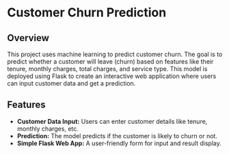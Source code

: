 
   # Customer Churn Prediction

## Overview
This project uses machine learning to predict customer churn. The goal is to predict whether a customer will leave (churn) based on features like their tenure, monthly charges, total charges, and service type. This model is deployed using Flask to create an interactive web application where users can input customer data and get a prediction.

## Features
- **Customer Data Input:** Users can enter customer details like tenure, monthly charges, etc.
- **Prediction:** The model predicts if the customer is likely to churn or not.
- **Simple Flask Web App:** A user-friendly form for input and result display.
